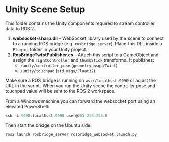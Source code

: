 # Unity Scene Setup

This folder contains the Unity components required to stream controller data to ROS 2.

1. **websocket-sharp.dll** – WebSocket library used by the scene to connect to a running ROS bridge (e.g. `rosbridge_server`). Place this DLL inside a `Plugins` folder in your Unity project.
2. **RosBridgeTwistPublisher.cs** – Attach this script to a GameObject and assign the `rightController` and `thumbStick` transforms. It publishes:
   - `/unity/controller_pose` (`geometry_msgs/Twist`)
   - `/unity/touchpad` (`std_msgs/Float32`)

Make sure a ROS bridge is running on `ws://localhost:9090` or adjust the URL in the script. When you run the Unity scene the controller pose and touchpad value will be sent to the ROS 2 workspace.

From a Windows machine you can forward the websocket port using an elevated PowerShell:

```powershell
ssh -L 9090:localhost:9090 user@255.255.255.0
```

Then start the bridge on the Ubuntu side:

```bash
ros2 launch rosbridge_server rosbridge_websocket.launch.py
```
